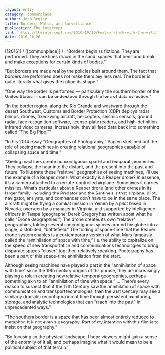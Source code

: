 ```yaml
---
layout: entry
category: commonplace
author: Josh Begley
title: Borders, Walls, and Surveillance
publication: The Intercept
link: https://theintercept.com/2016/10/26/best-of-luck-with-the-wall/
date: 2016-10-26
---
```


[[2016]] / [[commonplace]] / 
 
“Borders begin as fictions. They are performed. They are lines drawn in the sand, spaces that bend and break and make exceptions for certain kinds of bodies.”

“But borders are made real by the policies built around them. The fact that borders are performed does not make them any less real. The border is quite literally what gives the nation its shape.”

“One way the border is performed — particularly the southern border of the United States — can be understood through the lens of data collection.”

“In the border region, along the Rio Grande and westward through the desert Southwest, Customs and Border Protection (CBP) deploys radar blimps, drones, fixed-wing aircraft, helicopters, seismic sensors, ground radar, face recognition software, license-plate readers, and high-definition infrared video cameras. Increasingly, they all feed data back into something called “The Big Pipe.””

“In his 2014 essay “Geographies of Photography,” Paglen sketched out the role of seeing machines in creating relational geographies capable of collapsing space and time.”

“Seeing machines create noncontiguous spatial and temporal geometries. They collapse the near into the distant, and the present into the past and future. To illustrate these “relative” geographies of seeing machines, I’ll use the example of a Reaper drone. What exactly is a Reaper drone? In essence, it’s a camera attached to a remote-controlled airplane. Sometimes it carries missiles. What’s particular about a Reaper drone (and other drones in its larger family, including the Predator and the Sentinel) is that airplane, pilot, navigator, analysts, and commander don’t have to be in the same place. The aircraft might be flying a combat mission in Yemen by a pilot based in Nevada, overseen by a manager in Virginia, and supported by intelligence officers in Tampa (geographer Derek Gregory has written about what he calls “Drone Geographies.”) The drone creates its own “relative” geographies, folding several noncontiguous spaces around the globe into a single, distributed, “battlefield.” The folding of space-time that the Reaper drone system enables is a contemporary version of what Marx famously called the “annihilation of space with time,” i.e. the ability to capitalize on the speed of new transportation and communications technologies to bring disparate spaces “closer” together, relatively speaking. Photography has been a part of this space-time annihilation from the start.

Although seeing machines have played a part in the “annihilation of space with time” since the 19th century origins of the phrase, they are increasingly playing a role in creating new relative temporal geographies, perhaps something akin to an “annihilation of time with space.” … There’s every reason to suspect that if the 19th Century saw the annihilation of space with communication and transport technologies, then the 21st Century may see a similarly dramatic reconfiguration of time through persistent monitoring, storage, and analytic technologies that can “reach into the past” in unprecedented ways.”

“The southern border is a space that has been almost entirely reduced to metaphor. It is not even a geography. Part of my intention with this film is to insist on that geography.”

“By focusing on the physical landscape, I hope viewers might gain a sense of the enormity of it all, and perhaps imagine what it would mean to be a political subject of that terrain.”

